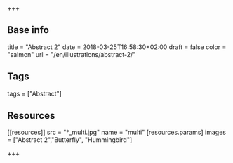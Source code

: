 +++

## Base info
title = "Abstract 2"
date = 2018-03-25T16:58:30+02:00
draft = false
color = "salmon"
url = "/en/illustrations/abstract-2/"

## Tags
tags = ["Abstract"]

## Resources
[[resources]]
  src = "*_multi.jpg"
  name = "multi"
 [resources.params]
    images = ["Abstract 2","Butterfly", "Hummingbird"]

+++
